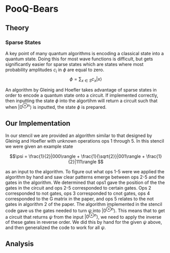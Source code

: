 # PooQ-Bears

## Theory

### Sparse States

A key point of many quantum algorithms is encoding a classical state into a quantum state. Doing this for most wave functions is difficult, but gets significantly easier for sparse states which are states where most probability amplitudes $c_i$ in $\phi$ are equal to zero.
$$\phi = \sum_{x \in S} c_x |x\rangle$$

An algorithm by Gleinig and Hoefler takes advantage of sparse states in order to encode a quantum state onto a circuit. If implemented correctly, then inputting the state $\phi$ into the algortihm will return a circuit such that when $|0^{\otimes n}\rangle$ is inputted, the state $\phi$ is prepared.

## Our Implementation

 In our stencil we are provided an algorithm similar to that designed by Gleinig and Hoefler with unknown operations ops 1 through 5. In this stencil we were given an example state 

 $$\psi =  \frac{1}{2}|000\rangle + \frac{1}{\sqrt{2}}|001\rangle + \frac{1}{2}|111\rangle $$

as an input to the algorithm. To figure out what ops 1-5 were we applied the algorithm by hand and saw clear patterns emerge between ops 2-5 and the gates in the algorithm. We determined that ops1 gave the position of the the gates in the circuit and ops 2-5 corresponded to certain gates. Ops 2 corresponded to not gates, ops 3 corresponded to cnot gates, ops 4 corresponded to the G matrix in the paper, and ops 5 relates to the not gates in algorithm 2 of the paper. The algorithm implemented in the stencil code gave us the gates needed to turn $\psi$ into $|0^{\otimes n}\rangle$. This means that to get a circuit that returns $\psi$ from the input $|0^{\otimes n}\rangle$, we need to apply the inverse of these gates in reverse order. We did this by hand for the given $\psi$ above, and then generalized the code to work for all $\psi$.



## Analysis
